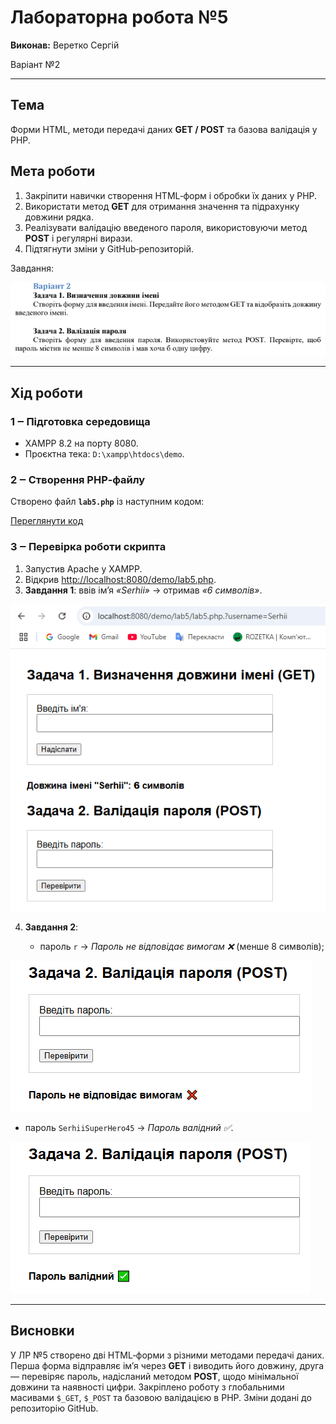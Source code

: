 # Лабораторна робота №5

**Виконав:** Веретко Сергій

Варіант №2

---

## Тема

Форми HTML, методи передачі даних **GET / POST** та базова валідація у PHP.

## Мета роботи

1. Закріпити навички створення HTML‑форм і обробки їх даних у PHP.
2. Використати метод **GET** для отримання значення та підрахунку довжини рядка.
3. Реалізувати валідацію введеного пароля, використовуючи метод **POST** і регулярні вирази.
4. Підтягнути зміни у GitHub‑репозиторій.

Завдання:

![image](https://github.com/xanax4rl/Web-technologies_and_web-design/blob/main/lab5/lab5_task.png)

---

## Хід роботи

### 1 ‒ Підготовка середовища

* XAMPP 8.2 на порту 8080.
* Проєктна тека: `D:\xampp\htdocs\demo`.

### 2 ‒ Створення PHP‑файлу

Створено файл **`lab5.php`** із наступним кодом:

[Переглянути код](https://github.com/xanax4rl/Web-technologies_and_web-design/blob/main/lab5/lab5.php)

### 3 ‒ Перевірка роботи скрипта

1. Запустив Apache у XAMPP.
2. Відкрив [http://localhost:8080/demo/lab5.php](http://localhost:8080/demo/lab5.php).
3. **Завдання 1**: ввів ім’я *«Serhii»* → отримав *«6 символів»*.

![image](https://github.com/xanax4rl/Web-technologies_and_web-design/blob/main/lab5/lab5.1.png)


4. **Завдання 2**:

   * пароль `r` → *Пароль не відповідає вимогам ❌* (менше 8 символів);
  
![image](https://github.com/xanax4rl/Web-technologies_and_web-design/blob/main/lab5/lab5.2.png)

   * пароль `SerhiiSuperHero45` → *Пароль валідний ✅*.

![image](https://github.com/xanax4rl/Web-technologies_and_web-design/blob/main/lab5/lab5.3.png)


---

## Висновки

У ЛР №5 створено дві HTML‑форми з різними методами передачі даних. Перша форма відправляє ім’я через **GET** і виводить його довжину, друга — перевіряє пароль, надісланий методом **POST**, щодо мінімальної довжини та наявності цифри. Закріплено роботу з глобальними масивами `$_GET`, `$_POST` та базовою валідацією в PHP. Зміни додані до репозиторію GitHub.
